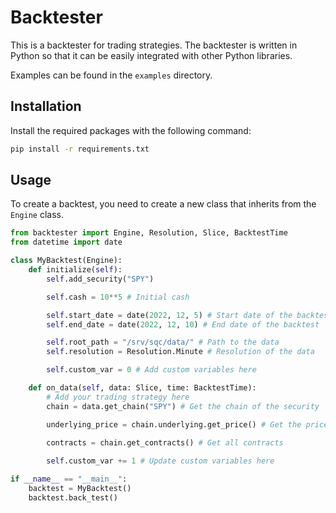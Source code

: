 # Backtester

This is a backtester for trading strategies. The backtester is written in Python so that it can be easily integrated with other Python libraries. 

Examples can be found in the `examples` directory.

## Installation

Install the required packages with the following command:

```bash
pip install -r requirements.txt
```

## Usage

To create a backtest, you need to create a new class that inherits from the `Engine` class. 

```python
from backtester import Engine, Resolution, Slice, BacktestTime
from datetime import date

class MyBacktest(Engine):
    def initialize(self):
        self.add_security("SPY")

        self.cash = 10**5 # Initial cash

        self.start_date = date(2022, 12, 5) # Start date of the backtest
        self.end_date = date(2022, 12, 10) # End date of the backtest

        self.root_path = "/srv/sqc/data/" # Path to the data
        self.resolution = Resolution.Minute # Resolution of the data

        self.custom_var = 0 # Add custom variables here

    def on_data(self, data: Slice, time: BacktestTime):
        # Add your trading strategy here
        chain = data.get_chain("SPY") # Get the chain of the security

        underlying_price = chain.underlying.get_price() # Get the price of the underlying security

        contracts = chain.get_contracts() # Get all contracts
        
        self.custom_var += 1 # Update custom variables here

if __name__ == "__main__":
    backtest = MyBacktest()
    backtest.back_test()
```